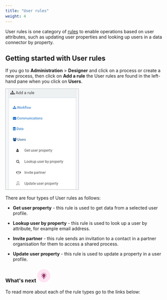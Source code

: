 ```yaml
---
title: "User rules"
weight: 4
---
```


User rules is one category of [rules](rules/Readme.md) to enable operations based on user attributes, such as updating user properties and looking up users in a data connector by property.



## Getting started with User rules ##

If you go to **Administration** > **Designer** and click on a process or create a new process, then click on **Add a rule** the User rules are found in the left-hand pane when you click on **Users**.

![User rules](/images/user-rules-intro.jpg)

There are four types of User rules as follows:

- **Get user property** - this rule is used to get data from a selected user profile.

- **Lookup user by property** - this rule is used to look up a user by attribute, for example email address.

- **Invite partner** - this rule sends an invitation to a contact in a partner organisation for them to access a shared process. 

- **Update user property** - this rule is used to update a property in a user profile.

  

### What's next  ![Idea icon](/images/18.png) ###

To read more about each of the rule types go to the links below:
